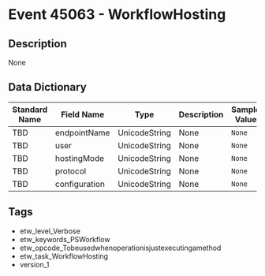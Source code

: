 # Event 45063 - WorkflowHosting

## Description
None

## Data Dictionary
|Standard Name|Field Name|Type|Description|Sample Value|
|---|---|---|---|---|
|TBD|endpointName|UnicodeString|None|`None`|
|TBD|user|UnicodeString|None|`None`|
|TBD|hostingMode|UnicodeString|None|`None`|
|TBD|protocol|UnicodeString|None|`None`|
|TBD|configuration|UnicodeString|None|`None`|

## Tags
* etw_level_Verbose
* etw_keywords_PSWorkflow
* etw_opcode_Tobeusedwhenoperationisjustexecutingamethod
* etw_task_WorkflowHosting
* version_1